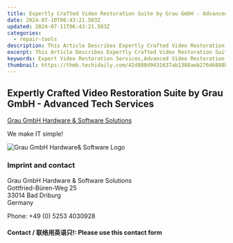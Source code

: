 ```yaml
---
title: Expertly Crafted Video Restoration Suite by Grau GmbH - Advanced Tech Services
date: 2024-07-10T06:43:21.503Z
updated: 2024-07-11T06:43:21.503Z
categories:
  - repair-tools
description: This Article Describes Expertly Crafted Video Restoration Suite by Grau GmbH - Advanced Tech Services
excerpt: This Article Describes Expertly Crafted Video Restoration Suite by Grau GmbH - Advanced Tech Services
keywords: Expert Video Restoration Services,Advanced Video Restoration Technology,Professional Video Repair Solutions,Grau GmbH Video Restoration Suite,High-Quality Video Restoration Software,Cutting-Edge Video Enhancement Tools by Grau GmbH,Tech Company Specialized in Video Restoration
thumbnail: https://thmb.techidaily.com/42d888d9431637ab1388aeb276d6888b24b9d1d85a816656ff3b301d8b067e97.jpg
---
```


## Expertly Crafted Video Restoration Suite by Grau GmbH - Advanced Tech Services

[Grau GmbH Hardware & Software Solutions](https://main.grauonline.de/)

We make IT simple!

![Grau GmbH Hardware& Software Logo](https://main.grauonline.de/wp-content/uploads/2021/05/output-onlinepngtools.png)

### Imprint and contact

 Grau GmbH Hardware & Software Solutions  
 Gottfried-Büren-Weg 25  
 33014 Bad Driburg  
 Germany

Phone: +49 (0) 5253 4030928

#### Contact / 联络用英语只!: Please use this contact form

<ins class="adsbygoogle"
     style="display:block"
     data-ad-format="autorelaxed"
     data-ad-client="ca-pub-7571918770474297"
     data-ad-slot="1223367746"></ins>



<ins class="adsbygoogle"
     style="display:block"
     data-ad-client="ca-pub-7571918770474297"
     data-ad-slot="8358498916"
     data-ad-format="auto"
     data-full-width-responsive="true"></ins>


